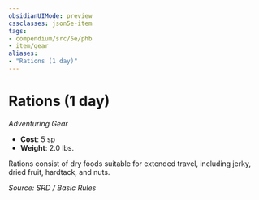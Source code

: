 ```yaml
---
obsidianUIMode: preview
cssclasses: json5e-item
tags:
- compendium/src/5e/phb
- item/gear
aliases: 
- "Rations (1 day)"
---
```

# Rations (1 day)
*Adventuring Gear*  

- **Cost**: 5 sp
- **Weight**: 2.0 lbs.

Rations consist of dry foods suitable for extended travel, including jerky, dried fruit, hardtack, and nuts.

*Source: SRD / Basic Rules*